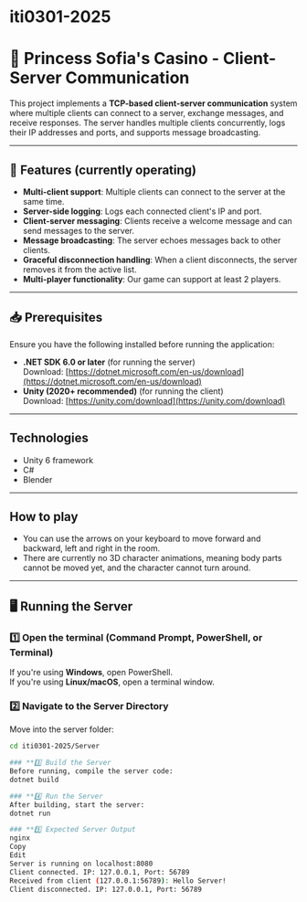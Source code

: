 # iti0301-2025

# 🏦 Princess Sofia's Casino - Client-Server Communication

This project implements a **TCP-based client-server communication** system where multiple clients can connect to a server, exchange messages, and receive responses. The server handles multiple clients concurrently, logs their IP addresses and ports, and supports message broadcasting.

---

## 🚀 Features (currently operating)

- **Multi-client support**: Multiple clients can connect to the server at the same time.
- **Server-side logging**: Logs each connected client's IP and port.
- **Client-server messaging**: Clients receive a welcome message and can send messages to the server.
- **Message broadcasting**: The server echoes messages back to other clients.
- **Graceful disconnection handling**: When a client disconnects, the server removes it from the active list.
- **Multi-player functionality**: Our game can support at least 2 players.

---

## 📥 Prerequisites

Ensure you have the following installed before running the application:

- **.NET SDK 6.0 or later** (for running the server)  
  Download: [https://dotnet.microsoft.com/en-us/download](https://dotnet.microsoft.com/en-us/download)
- **Unity (2020+ recommended)** (for running the client)  
  Download: [https://unity.com/download](https://unity.com/download)

---
## Technologies

- Unity 6 framework
- C#
- Blender

---

## How to play

- You can use the arrows on your keyboard to move forward and backward, left and right in the room.
- There are currently no 3D character animations, meaning body parts cannot be moved yet, and the character cannot turn around.

---

## 🖥 Running the Server

### **1️⃣ Open the terminal (Command Prompt, PowerShell, or Terminal)**

If you're using **Windows**, open PowerShell.  
If you're using **Linux/macOS**, open a terminal window.

### **2️⃣ Navigate to the Server Directory**

Move into the server folder:

```sh
cd iti0301-2025/Server

### **3️⃣ Build the Server
Before running, compile the server code:
dotnet build

### **4️⃣ Run the Server
After building, start the server:
dotnet run

### **5️⃣ Expected Server Output
nginx
Copy
Edit
Server is running on localhost:8080
Client connected. IP: 127.0.0.1, Port: 56789
Received from client (127.0.0.1:56789): Hello Server!
Client disconnected. IP: 127.0.0.1, Port: 56789



```
